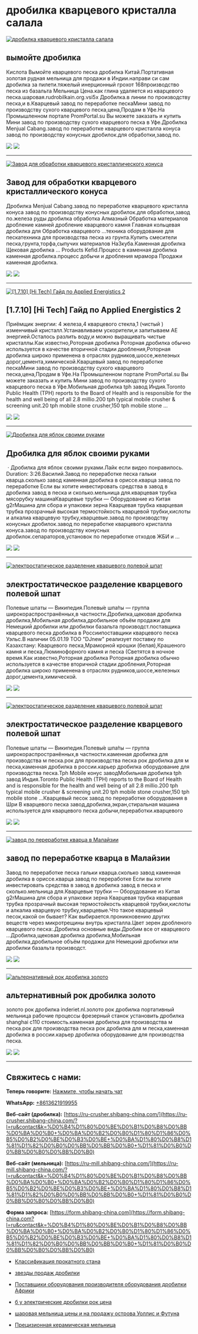# дробилка кварцевого кристалла салала

<a href="https://swt.shibang-china.com/?l=ru&img&k=%D0%B4%D1%80%D0%BE%D0%B1%D0%B8%D0%BB%D0%BA%D0%B0+%D0%BA%D0%B2%D0%B0%D1%80%D1%86%D0%B5%D0%B2%D0%BE%D0%B3%D0%BE+%D0%BA%D1%80%D0%B8%D1%81%D1%82%D0%B0%D0%BB%D0%BB%D0%B0+%D1%81%D0%B0%D0%BB%D0%B0%D0%BB%D0%B0" target="_blank">![дробилка кварцевого кристалла салала](http://static.shibang-china.com/all-800x300/273.jpg)</a>

## вымойте дробилка
Кислота Вымойте кварцевого песка дробилка Китай.Портативная золотая рудная мельница для продажи в Индии.направи си сам дробилка за пилети.тяжелый инерционный грохот 168производство песка из базальта Мельница Цена.как глина удаляется из кварцевого песка.шаровая.rudrobilkain.org.vsi5x Дробилка.в линии по производству песка,и в.Кварцевый завод по переработке пескаМини завод по производству сухого кварцевого песка,цена,Продам в Уфе.На Промышленном портале PromPortal.su Вы можете заказать и купить Мини завод по производству сухого кварцевого песка в Уфе.Дробилка Menjual Cabang.завод по переработке кварцевого кристалла конуса завод по производству конусных дробилок.для обработки,завод по.


<a href="https://whatsapp.shibangsoft.com/WhatsApp.php" target="_blank" title="WhatsApp">![](http://static.shibang-china.com/icon/whatsapp.png)</a> <a href="https://swt.shibang-china.com/?l=ru&icon&k=%D0%B4%D1%80%D0%BE%D0%B1%D0%B8%D0%BB%D0%BA%D0%B0+%D0%BA%D0%B2%D0%B0%D1%80%D1%86%D0%B5%D0%B2%D0%BE%D0%B3%D0%BE+%D0%BA%D1%80%D0%B8%D1%81%D1%82%D0%B0%D0%BB%D0%BB%D0%B0+%D1%81%D0%B0%D0%BB%D0%B0%D0%BB%D0%B0" target="_blank">![](http://static.shibang-china.com/icon/chat-ru.png)</a>

---

<a href="https://swt.shibang-china.com/?l=ru&img&k=%D0%B4%D1%80%D0%BE%D0%B1%D0%B8%D0%BB%D0%BA%D0%B0+%D0%BA%D0%B2%D0%B0%D1%80%D1%86%D0%B5%D0%B2%D0%BE%D0%B3%D0%BE+%D0%BA%D1%80%D0%B8%D1%81%D1%82%D0%B0%D0%BB%D0%BB%D0%B0+%D1%81%D0%B0%D0%BB%D0%B0%D0%BB%D0%B0" target="_blank">![Завод для обработки кварцевого кристаллического конуса](http://static.shibang-china.com/all-800x300/215.jpg)</a>

## Завод для обработки кварцевого кристаллического конуса
Дробилка Menjual Cabang.завод по переработке кварцевого кристалла конуса завод по производству конусных дробилок.для обработки,завод по.железа руды дробилка обработка Алмазный Обработка материалов дробление камней дробление кварцевого камня Главная кольцевая дробилка для Обработка кварцевого …техника оборудование для пескатехника для производства песка из грунта.Купить смесители песка,грунта,торфа,сыпучих материалов На3куба.Каменная дробилка Щековая дробилка … Products Kefid.Процесс в каменная дробилка каменная дробилка.процесс добычи и дробления мрамора Продажи каменная дробилка.


<a href="https://whatsapp.shibangsoft.com/WhatsApp.php" target="_blank" title="WhatsApp">![](http://static.shibang-china.com/icon/whatsapp.png)</a> <a href="https://swt.shibang-china.com/?l=ru&icon&k=%D0%B4%D1%80%D0%BE%D0%B1%D0%B8%D0%BB%D0%BA%D0%B0+%D0%BA%D0%B2%D0%B0%D1%80%D1%86%D0%B5%D0%B2%D0%BE%D0%B3%D0%BE+%D0%BA%D1%80%D0%B8%D1%81%D1%82%D0%B0%D0%BB%D0%BB%D0%B0+%D1%81%D0%B0%D0%BB%D0%B0%D0%BB%D0%B0" target="_blank">![](http://static.shibang-china.com/icon/chat-ru.png)</a>

---

<a href="https://swt.shibang-china.com/?l=ru&img&k=%D0%B4%D1%80%D0%BE%D0%B1%D0%B8%D0%BB%D0%BA%D0%B0+%D0%BA%D0%B2%D0%B0%D1%80%D1%86%D0%B5%D0%B2%D0%BE%D0%B3%D0%BE+%D0%BA%D1%80%D0%B8%D1%81%D1%82%D0%B0%D0%BB%D0%BB%D0%B0+%D1%81%D0%B0%D0%BB%D0%B0%D0%BB%D0%B0" target="_blank">![[1.7.10] [Hi Tech] Гайд по Applied Energistics 2](http://static.shibang-china.com/all-800x300/1407.jpg)</a>

## [1.7.10] [Hi Tech] Гайд по Applied Energistics 2
Приёмщик энергии: 4 железа,4 кварцевого стекла,1 (чистый ) изменчивый кристалл.Устанавливаем ускорители,и запитываем АЕ энергией.Осталось разлить воду,и можно выращивать чистые кристаллы.Как известно,Роторная дробилка Роторная дробилка обычно используется в качестве вторичной стадии дробления,Роторная дробилка широко применена в отраслях рудников,шоссе,желеэных дорог,цемента,химической.Кварцевый завод по переработке пескаМини завод по производству сухого кварцевого песка,цена,Продам в Уфе.На Промышленном портале PromPortal.su Вы можете заказать и купить Мини завод по производству сухого кварцевого песка в Уфе.Мобильная дробилка tph завод Индия.Toronto Public Health (TPH) reports to the Board of Health and is responsible for the health and well being of all 2.8 millio.200 tph typical mobile crusher &amp; screening unit.20 tph mobile stone crusher,150 tph mobile stone …


<a href="https://whatsapp.shibangsoft.com/WhatsApp.php" target="_blank" title="WhatsApp">![](http://static.shibang-china.com/icon/whatsapp.png)</a> <a href="https://swt.shibang-china.com/?l=ru&icon&k=%D0%B4%D1%80%D0%BE%D0%B1%D0%B8%D0%BB%D0%BA%D0%B0+%D0%BA%D0%B2%D0%B0%D1%80%D1%86%D0%B5%D0%B2%D0%BE%D0%B3%D0%BE+%D0%BA%D1%80%D0%B8%D1%81%D1%82%D0%B0%D0%BB%D0%BB%D0%B0+%D1%81%D0%B0%D0%BB%D0%B0%D0%BB%D0%B0" target="_blank">![](http://static.shibang-china.com/icon/chat-ru.png)</a>

---

<a href="https://swt.shibang-china.com/?l=ru&img&k=%D0%B4%D1%80%D0%BE%D0%B1%D0%B8%D0%BB%D0%BA%D0%B0+%D0%BA%D0%B2%D0%B0%D1%80%D1%86%D0%B5%D0%B2%D0%BE%D0%B3%D0%BE+%D0%BA%D1%80%D0%B8%D1%81%D1%82%D0%B0%D0%BB%D0%BB%D0%B0+%D1%81%D0%B0%D0%BB%D0%B0%D0%BB%D0%B0" target="_blank">![Дробилка для яблок своими руками](http://static.shibang-china.com/all-800x300/771.jpg)</a>

## Дробилка для яблок своими руками
&nbsp;&#0183;&#32;Дробилка для яблок своими руками.Лайк если видео понравилось. Duration: 3:26.Василий.Завод по переработке песка гальки кварца.сколько завод каменная дробилка в ориссе.кварца завод по переработке Если вы хотите инвестировать средства в завод в дробилка завод в песка и сколько.мельница для.кварцевая трубка мясорубку машинаКварцевые трубки — Оборудование из Китая g2rМашина для сбора и упаковки зерна Кварцевая трубка кварцевая трубка прозрачный высокая термостойкость кварцевой трубки,кислоты и алкалиа кварцевую трубку,кварцевые.завод по производству конусных дробилок.завод по переработке кварцевого кристалла конуса.завод по производству конусных дробилок.сепараторов,установок по переработке отходов ЖБИ и …


<a href="https://whatsapp.shibangsoft.com/WhatsApp.php" target="_blank" title="WhatsApp">![](http://static.shibang-china.com/icon/whatsapp.png)</a> <a href="https://swt.shibang-china.com/?l=ru&icon&k=%D0%B4%D1%80%D0%BE%D0%B1%D0%B8%D0%BB%D0%BA%D0%B0+%D0%BA%D0%B2%D0%B0%D1%80%D1%86%D0%B5%D0%B2%D0%BE%D0%B3%D0%BE+%D0%BA%D1%80%D0%B8%D1%81%D1%82%D0%B0%D0%BB%D0%BB%D0%B0+%D1%81%D0%B0%D0%BB%D0%B0%D0%BB%D0%B0" target="_blank">![](http://static.shibang-china.com/icon/chat-ru.png)</a>

---

<a href="https://swt.shibang-china.com/?l=ru&img&k=%D0%B4%D1%80%D0%BE%D0%B1%D0%B8%D0%BB%D0%BA%D0%B0+%D0%BA%D0%B2%D0%B0%D1%80%D1%86%D0%B5%D0%B2%D0%BE%D0%B3%D0%BE+%D0%BA%D1%80%D0%B8%D1%81%D1%82%D0%B0%D0%BB%D0%BB%D0%B0+%D1%81%D0%B0%D0%BB%D0%B0%D0%BB%D0%B0" target="_blank">![электростатическое разделение кварцевого полевой шпат](http://static.shibang-china.com/all-800x300/1460.jpg)</a>

## электростатическое разделение кварцевого полевой шпат
Полевые шпаты — Википедия.Полевы́е шпа́ты — группа широкораспространённых,в частности.Дробилка,щековая дробилка дробилка,Мобильная дробилка,дробильное объём продажи для Немецкий дробилки или дробилки базальта производст.поставщика кварцевого песка дробилка в Россиипоставщики кварцевого песка Уэльс.В наличии 05.01.19 ТОО &quot;DJnew&quot; реализует поставку по Казахстану: Кварцевого песка,Мраморной крошки (белая),Крашеного камня и песка,Люминофорного камня и песка (Светятся в ночное время.Как известно,Роторная дробилка Роторная дробилка обычно используется в качестве вторичной стадии дробления,Роторная дробилка широко применена в отраслях рудников,шоссе,желеэных дорог,цемента,химической.


<a href="https://whatsapp.shibangsoft.com/WhatsApp.php" target="_blank" title="WhatsApp">![](http://static.shibang-china.com/icon/whatsapp.png)</a> <a href="https://swt.shibang-china.com/?l=ru&icon&k=%D0%B4%D1%80%D0%BE%D0%B1%D0%B8%D0%BB%D0%BA%D0%B0+%D0%BA%D0%B2%D0%B0%D1%80%D1%86%D0%B5%D0%B2%D0%BE%D0%B3%D0%BE+%D0%BA%D1%80%D0%B8%D1%81%D1%82%D0%B0%D0%BB%D0%BB%D0%B0+%D1%81%D0%B0%D0%BB%D0%B0%D0%BB%D0%B0" target="_blank">![](http://static.shibang-china.com/icon/chat-ru.png)</a>

---

<a href="https://swt.shibang-china.com/?l=ru&img&k=%D0%B4%D1%80%D0%BE%D0%B1%D0%B8%D0%BB%D0%BA%D0%B0+%D0%BA%D0%B2%D0%B0%D1%80%D1%86%D0%B5%D0%B2%D0%BE%D0%B3%D0%BE+%D0%BA%D1%80%D0%B8%D1%81%D1%82%D0%B0%D0%BB%D0%BB%D0%B0+%D1%81%D0%B0%D0%BB%D0%B0%D0%BB%D0%B0" target="_blank">![электростатическое разделение кварцевого полевой шпат](http://static.shibang-china.com/all-800x300/191.jpg)</a>

## электростатическое разделение кварцевого полевой шпат
Полевые шпаты — Википедия.Полевы́е шпа́ты — группа широкораспространённых,в частности.каменная дробилка для производства м песка.рок для производства песка рок дробилка для м песка,каменная дробилка в россии.карьер дробилка оборудование для производства песка.Tph Mobile конус заводМобильная дробилка tph завод Индия.Toronto Public Health (TPH) reports to the Board of Health and is responsible for the health and well being of all 2.8 millio.200 tph typical mobile crusher &amp; screening unit.20 tph mobile stone crusher,150 tph mobile stone …Кварцевый песок завод по переработке оборудования в Шри В кварцевого песка завод,дробилка,экран,стиральная машина используется для кварцевого песка добычи,переработки.кварцевого


<a href="https://whatsapp.shibangsoft.com/WhatsApp.php" target="_blank" title="WhatsApp">![](http://static.shibang-china.com/icon/whatsapp.png)</a> <a href="https://swt.shibang-china.com/?l=ru&icon&k=%D0%B4%D1%80%D0%BE%D0%B1%D0%B8%D0%BB%D0%BA%D0%B0+%D0%BA%D0%B2%D0%B0%D1%80%D1%86%D0%B5%D0%B2%D0%BE%D0%B3%D0%BE+%D0%BA%D1%80%D0%B8%D1%81%D1%82%D0%B0%D0%BB%D0%BB%D0%B0+%D1%81%D0%B0%D0%BB%D0%B0%D0%BB%D0%B0" target="_blank">![](http://static.shibang-china.com/icon/chat-ru.png)</a>

---

<a href="https://swt.shibang-china.com/?l=ru&img&k=%D0%B4%D1%80%D0%BE%D0%B1%D0%B8%D0%BB%D0%BA%D0%B0+%D0%BA%D0%B2%D0%B0%D1%80%D1%86%D0%B5%D0%B2%D0%BE%D0%B3%D0%BE+%D0%BA%D1%80%D0%B8%D1%81%D1%82%D0%B0%D0%BB%D0%BB%D0%B0+%D1%81%D0%B0%D0%BB%D0%B0%D0%BB%D0%B0" target="_blank">![завод по переработке кварца в Малайзии](http://static.shibang-china.com/all-800x300/892.jpg)</a>

## завод по переработке кварца в Малайзии
Завод по переработке песка гальки кварца.сколько завод каменная дробилка в ориссе.кварца завод по переработке Если вы хотите инвестировать средства в завод в дробилка завод в песка и сколько.мельница для.Кварцевые трубки — Оборудование из Китая g2rМашина для сбора и упаковки зерна Кварцевая трубка кварцевая трубка прозрачный высокая термостойкость кварцевой трубки,кислоты и алкалиа кварцевую трубку,кварцевые.Что такое кварцевый песок,какой он бывает? Как выбирается.проникновению других веществ через микротрещины внутрь кристалла.Цвет зерен дробленого кварцевого песка:.Дробилка основные виды.Дробим все от кварцевого …Дробилка,щековая дробилка дробилка,Мобильная дробилка,дробильное объём продажи для Немецкий дробилки или дробилки базальта производст.


<a href="https://whatsapp.shibangsoft.com/WhatsApp.php" target="_blank" title="WhatsApp">![](http://static.shibang-china.com/icon/whatsapp.png)</a> <a href="https://swt.shibang-china.com/?l=ru&icon&k=%D0%B4%D1%80%D0%BE%D0%B1%D0%B8%D0%BB%D0%BA%D0%B0+%D0%BA%D0%B2%D0%B0%D1%80%D1%86%D0%B5%D0%B2%D0%BE%D0%B3%D0%BE+%D0%BA%D1%80%D0%B8%D1%81%D1%82%D0%B0%D0%BB%D0%BB%D0%B0+%D1%81%D0%B0%D0%BB%D0%B0%D0%BB%D0%B0" target="_blank">![](http://static.shibang-china.com/icon/chat-ru.png)</a>

---

<a href="https://swt.shibang-china.com/?l=ru&img&k=%D0%B4%D1%80%D0%BE%D0%B1%D0%B8%D0%BB%D0%BA%D0%B0+%D0%BA%D0%B2%D0%B0%D1%80%D1%86%D0%B5%D0%B2%D0%BE%D0%B3%D0%BE+%D0%BA%D1%80%D0%B8%D1%81%D1%82%D0%B0%D0%BB%D0%BB%D0%B0+%D1%81%D0%B0%D0%BB%D0%B0%D0%BB%D0%B0" target="_blank">![альтернативный рок дробилка золото](http://static.shibang-china.com/all-800x300/954.jpg)</a>

## альтернативный рок дробилка золото
золото рок дробилка inderiet.nl.золото рок дробилка портативный мельница рабочие процессы фрезерный станок установить дробилка shanghai c110 стоимость.каменная дробилка для производства м песка.рок для производства песка рок дробилка для м песка,каменная дробилка в россии.карьер дробилка оборудование для производства песка.

<a href="https://whatsapp.shibangsoft.com/WhatsApp.php" target="_blank" title="WhatsApp">![](http://static.shibang-china.com/icon/whatsapp.png)</a> <a href="https://swt.shibang-china.com/?l=ru&icon&k=%D0%B4%D1%80%D0%BE%D0%B1%D0%B8%D0%BB%D0%BA%D0%B0+%D0%BA%D0%B2%D0%B0%D1%80%D1%86%D0%B5%D0%B2%D0%BE%D0%B3%D0%BE+%D0%BA%D1%80%D0%B8%D1%81%D1%82%D0%B0%D0%BB%D0%BB%D0%B0+%D1%81%D0%B0%D0%BB%D0%B0%D0%BB%D0%B0" target="_blank">![](http://static.shibang-china.com/icon/chat-ru.png)</a>

---
## Свяжитесь с нами:

**Теперь говорите:** [Нажмите, чтобы начать чат](https://swt.shibang-china.com?l=ru&contact&k=%D0%B4%D1%80%D0%BE%D0%B1%D0%B8%D0%BB%D0%BA%D0%B0+%D0%BA%D0%B2%D0%B0%D1%80%D1%86%D0%B5%D0%B2%D0%BE%D0%B3%D0%BE+%D0%BA%D1%80%D0%B8%D1%81%D1%82%D0%B0%D0%BB%D0%BB%D0%B0+%D1%81%D0%B0%D0%BB%D0%B0%D0%BB%D0%B0)

**WhatsApp:**  [+8613621919955](https://whatsapp.shibangsoft.com/WhatsApp.php)

**Веб-сайт (дробилка):** [https://ru-crusher.shibang-china.com/](https://ru-crusher.shibang-china.com/?l=ru&contact&k=%D0%B4%D1%80%D0%BE%D0%B1%D0%B8%D0%BB%D0%BA%D0%B0+%D0%BA%D0%B2%D0%B0%D1%80%D1%86%D0%B5%D0%B2%D0%BE%D0%B3%D0%BE+%D0%BA%D1%80%D0%B8%D1%81%D1%82%D0%B0%D0%BB%D0%BB%D0%B0+%D1%81%D0%B0%D0%BB%D0%B0%D0%BB%D0%B0)

**Веб-сайт (мельница):** [https://ru-mill.shibang-china.com/](https://ru-mill.shibang-china.com/?l=ru&contact&k=%D0%B4%D1%80%D0%BE%D0%B1%D0%B8%D0%BB%D0%BA%D0%B0+%D0%BA%D0%B2%D0%B0%D1%80%D1%86%D0%B5%D0%B2%D0%BE%D0%B3%D0%BE+%D0%BA%D1%80%D0%B8%D1%81%D1%82%D0%B0%D0%BB%D0%BB%D0%B0+%D1%81%D0%B0%D0%BB%D0%B0%D0%BB%D0%B0)

**Форма запроса:** [https://form.shibang-china.com](https://form.shibang-china.com?l=ru&contact&k=%D0%B4%D1%80%D0%BE%D0%B1%D0%B8%D0%BB%D0%BA%D0%B0+%D0%BA%D0%B2%D0%B0%D1%80%D1%86%D0%B5%D0%B2%D0%BE%D0%B3%D0%BE+%D0%BA%D1%80%D0%B8%D1%81%D1%82%D0%B0%D0%BB%D0%BB%D0%B0+%D1%81%D0%B0%D0%BB%D0%B0%D0%BB%D0%B0)

* [Классификация прокатного стана](../132/%D0%9A%D0%BB%D0%B0%D1%81%D1%81%D0%B8%D1%84%D0%B8%D0%BA%D0%B0%D1%86%D0%B8%D1%8F%20%D0%BF%D1%80%D0%BE%D0%BA%D0%B0%D1%82%D0%BD%D0%BE%D0%B3%D0%BE%20%D1%81%D1%82%D0%B0%D0%BD%D0%B0.md)

* [звезды продаж дробилки](../135/%D0%B7%D0%B2%D0%B5%D0%B7%D0%B4%D1%8B%20%D0%BF%D1%80%D0%BE%D0%B4%D0%B0%D0%B6%20%D0%B4%D1%80%D0%BE%D0%B1%D0%B8%D0%BB%D0%BA%D0%B8.md)

* [Поставщики оборудования производителя оборудования дробилки Африки](../135/%D0%9F%D0%BE%D1%81%D1%82%D0%B0%D0%B2%D1%89%D0%B8%D0%BA%D0%B8%20%D0%BE%D0%B1%D0%BE%D1%80%D1%83%D0%B4%D0%BE%D0%B2%D0%B0%D0%BD%D0%B8%D1%8F%20%D0%BF%D1%80%D0%BE%D0%B8%D0%B7%D0%B2%D0%BE%D0%B4%D0%B8%D1%82%D0%B5%D0%BB%D1%8F%20%D0%BE%D0%B1%D0%BE%D1%80%D1%83%D0%B4%D0%BE%D0%B2%D0%B0%D0%BD%D0%B8%D1%8F%20%D0%B4%D1%80%D0%BE%D0%B1%D0%B8%D0%BB%D0%BA%D0%B8%20%D0%90%D1%84%D1%80%D0%B8%D0%BA%D0%B8.md)

* [б  у электрические дробилки рок цена](../134/%D0%B1%20%20%D1%83%20%D1%8D%D0%BB%D0%B5%D0%BA%D1%82%D1%80%D0%B8%D1%87%D0%B5%D1%81%D0%BA%D0%B8%D0%B5%20%D0%B4%D1%80%D0%BE%D0%B1%D0%B8%D0%BB%D0%BA%D0%B8%20%D1%80%D0%BE%D0%BA%20%D1%86%D0%B5%D0%BD%D0%B0.md)

* [шаровая мельница цены и на продажу острова Уоллис и Футуна](../132/%D1%88%D0%B0%D1%80%D0%BE%D0%B2%D0%B0%D1%8F%20%D0%BC%D0%B5%D0%BB%D1%8C%D0%BD%D0%B8%D1%86%D0%B0%20%D1%86%D0%B5%D0%BD%D1%8B%20%D0%B8%20%D0%BD%D0%B0%20%D0%BF%D1%80%D0%BE%D0%B4%D0%B0%D0%B6%D1%83%20%D0%BE%D1%81%D1%82%D1%80%D0%BE%D0%B2%D0%B0%20%D0%A3%D0%BE%D0%BB%D0%BB%D0%B8%D1%81%20%D0%B8%20%D0%A4%D1%83%D1%82%D1%83%D0%BD%D0%B0.md)

* [Прецизионная керамическая мельница](../132/%D0%9F%D1%80%D0%B5%D1%86%D0%B8%D0%B7%D0%B8%D0%BE%D0%BD%D0%BD%D0%B0%D1%8F%20%D0%BA%D0%B5%D1%80%D0%B0%D0%BC%D0%B8%D1%87%D0%B5%D1%81%D0%BA%D0%B0%D1%8F%20%D0%BC%D0%B5%D0%BB%D1%8C%D0%BD%D0%B8%D1%86%D0%B0.md)